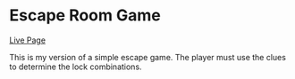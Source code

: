 # Escape Room Game

[Live Page](https://esdidubs.github.io/escape7/)

This is my version of a simple escape game. The player must use the clues
to determine the lock combinations. 

